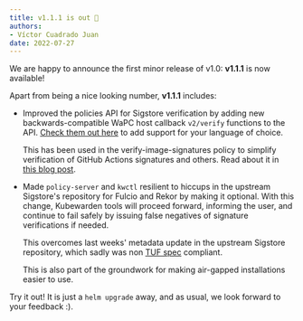 ```yaml
---
title: v1.1.1 is out 🎉
authors:
- Víctor Cuadrado Juan
date: 2022-07-27
---
```


We are happy to announce the first minor release of v1.0: **v1.1.1** is
now available!

Apart from being a nice looking number, **v1.1.1** includes:

* Improved the policies API for Sigstore verification by adding new
  backwards-compatible WaPC host callback `v2/verify` functions to the API.
  [Check them out
    here](https://docs.kubewarden.io/writing-policies/spec/host-capabilities/signature-verifier-policies)
  to add support for your language of choice.

  This has been used in the verify-image-signatures policy to simplify
  verification of GitHub Actions signatures and others. Read about it in [this
  blog post](../verify-signatures-with-gha-and-prefix/).
  
* Made `policy-server` and `kwctl` resilient to hiccups in the upstream
  Sigstore's repository for Fulcio and Rekor by making it optional. With this change,
  Kubewarden tools will proceed forward, informing the user, and continue to
  fail safely by issuing false negatives of signature verifications if needed.

  This overcomes last weeks' metadata update in the upstream Sigstore repository,
  which sadly was non [TUF
  spec](https://theupdateframework.github.io/specification/latest) compliant.
  
  This is also part of the groundwork for making air-gapped installations easier
  to use.

Try it out!
It is just a `helm upgrade` away, and as usual, we look forward to your
feedback :).
